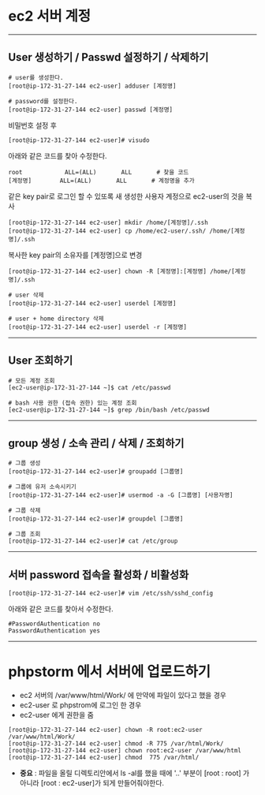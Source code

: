 # ec2 서버 계정
---
## User 생성하기 / Passwd 설정하기 / 삭제하기
```shell
# user를 생성한다. 
[root@ip-172-31-27-144 ec2-user] adduser [계정명]

# password를 설정한다. 
[root@ip-172-31-27-144 ec2-user] passwd [계정명]
```
비밀번호 설정 후 
```shell
[root@ip-172-31-27-144 ec2-user]# visudo
```
아래와 같은 코드를 찾아 수정한다.

```shell
root            ALL=(ALL)       ALL       # 찾을 코드
[계정명]        ALL=(ALL)       ALL       # 계정명을 추가
```
같은 key pair로 로그인 할 수 있또록 새 생성한 사용자 계정으로 ec2-user의 것을 복사
```shell
[root@ip-172-31-27-144 ec2-user] mkdir /home/[계정명]/.ssh
[root@ip-172-31-27-144 ec2-user] cp /home/ec2-user/.ssh/ /home/[계정명]/.ssh
```
복사한 key pair의 소유자를 [계정명]으로 변경
```shell
[root@ip-172-31-27-144 ec2-user] chown -R [계정명]:[계정명] /home/[계정명]/.ssh

# user 삭제 
[root@ip-172-31-27-144 ec2-user] userdel [계정명]

# user + home directory 삭제 
[root@ip-172-31-27-144 ec2-user] userdel -r [계정명]
```
---
## User 조회하기
```shell
# 모든 계정 조회
[ec2-user@ip-172-31-27-144 ~]$ cat /etc/passwd

# bash 사용 권한 (접속 권한) 있는 계정 조회
[ec2-user@ip-172-31-27-144 ~]$ grep /bin/bash /etc/passwd
```
---
## group 생성 / 소속 관리 / 삭제 / 조회하기
```shell
# 그룹 생성
[root@ip-172-31-27-144 ec2-user]# groupadd [그룹명]

# 그룹에 유저 소속시키기
[root@ip-172-31-27-144 ec2-user]# usermod -a -G [그룹명] [사용자명]

# 그룹 삭제
[root@ip-172-31-27-144 ec2-user]# groupdel [그룹명]

# 그룹 조회
[root@ip-172-31-27-144 ec2-user]# cat /etc/group
```
---
## 서버 password 접속을 활성화 / 비활성화
```shell
[root@ip-172-31-27-144 ec2-user]# vim /etc/ssh/sshd_config
```
아래와 같은 코드를 찾아서 수정한다.
```shell
#PasswordAuthentication no
PasswordAuthentication yes
```
---
# phpstorm 에서 서버에 업로드하기

* ec2 서버의 /var/www/html/Work/ 에 만약에 파일이 있다고 했을 경우
* ec2-user 로 phpstrom에 로그인 한 경우
* ec2-user 에게 권한을 줌
```shell
[root@ip-172-31-27-144 ec2-user] chown -R root:ec2-user /var/www/html/Work/
[root@ip-172-31-27-144 ec2-user] chmod -R 775 /var/html/Work/
[root@ip-172-31-27-144 ec2-user] chown root:ec2-user /var/www/html
[root@ip-172-31-27-144 ec2-user] chmod  775 /var/html/
```
* **중요** : 파일을 올릴 디렉토리안에서 ls -al를 했을 때에 '..' 부분이 [root : root] 가 아니라
[root : ec2-user]가 되게 만들어줘야한다.


